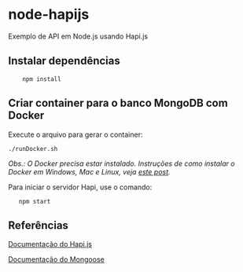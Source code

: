# node-hapijs
Exemplo de API em Node.js usando Hapi.js

## Instalar dependências
```
    npm install
```

## Criar container para o banco MongoDB com Docker
Execute o arquivo para gerar o container:

```
./runDocker.sh
```
*Obs.: O Docker precisa estar instalado. Instruções de como instalar o Docker em Windows, Mac e Linux, veja [este post](https://blog.umbler.com/br/containers-102-primeiros-passos-para-realizar-a-instalacao?a=7e8480pk).*

Para iniciar o servidor Hapi, use o comando:

```
   npm start
```

## Referências
[Documentação do Hapi.js](https://hapijs.com)

[Documentação do Mongoose](https://mongoosejs.com)
